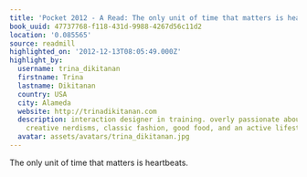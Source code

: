 ```yaml
---
title: 'Pocket 2012 - A Read: The only unit of time that matters is heartbeats.'
book_uuid: 47737768-f118-431d-9988-4267d56c11d2
location: '0.085565'
source: readmill
highlighted_on: '2012-12-13T08:05:49.000Z'
highlight_by:
  username: trina_dikitanan
  firstname: Trina
  lastname: Dikitanan
  country: USA
  city: Alameda
  website: http://trinadikitanan.com
  description: interaction designer in training. overly passionate about great design,
    creative nerdisms, classic fashion, good food, and an active lifestyle.
  avatar: assets/avatars/trina_dikitanan.jpg
---
```


The only unit of time that matters is heartbeats.